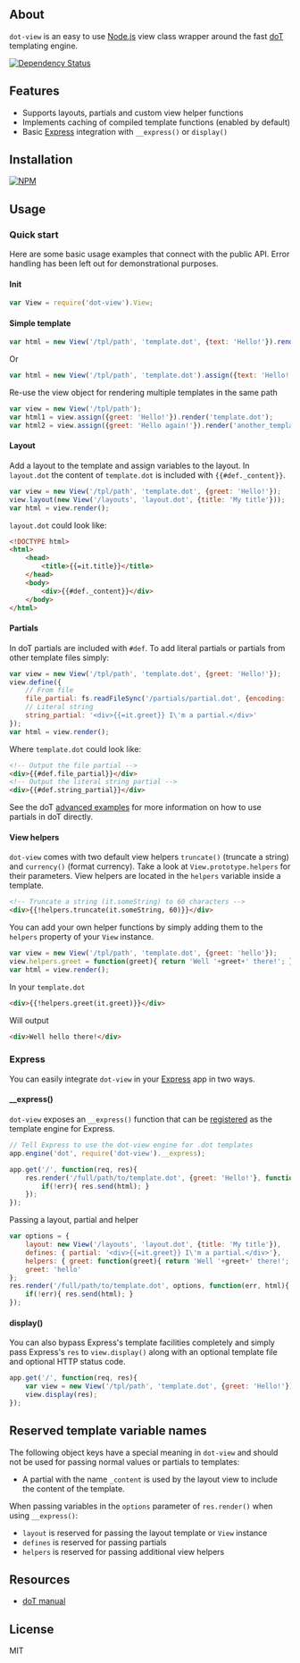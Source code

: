 ## About

`dot-view` is an easy to use [Node.js](http://www.nodejs.org) view class wrapper around the fast [doT](https://www.npmjs.org/package/dot) templating engine.

[![Dependency Status](https://david-dm.org/bartve/dot-view.png)](https://david-dm.org/bartve/dot-view)

## Features

  * Supports layouts, partials and custom view helper functions
  * Implements caching of compiled template functions (enabled by default)
  * Basic [Express](http://expressjs.com/) integration with `__express()` or `display()`

## Installation

[![NPM](https://nodei.co/npm/dot-view.png?downloads=true)](https://nodei.co/npm/dot-view/)

## Usage

### Quick start
Here are some basic usage examples that connect with the public API. Error handling has been left out for demonstrational purposes.

#### Init

```javascript
var View = require('dot-view').View;
```

#### Simple template

```javascript
var html = new View('/tpl/path', 'template.dot', {text: 'Hello!'}).render();
```

Or

```javascript
var html = new View('/tpl/path', 'template.dot').assign({text: 'Hello!'}).render();
```

Re-use the view object for rendering multiple templates in the same path
```javascript
var view = new View('/tpl/path');
var html1 = view.assign({greet: 'Hello!'}).render('template.dot');
var html2 = view.assign({greet: 'Hello again!'}).render('another_template.dot');
```

#### Layout
Add a layout to the template and assign variables to the layout. In `layout.dot` the content of `template.dot` is included with `{{#def._content}}`.
```javascript
var view = new View('/tpl/path', 'template.dot', {greet: 'Hello!'});
view.layout(new View('/layouts', 'layout.dot', {title: 'My title'}));
var html = view.render();
```

`layout.dot` could look like:

```html
<!DOCTYPE html>
<html>
	<head>
		<title>{{=it.title}}</title>
	</head>
	<body>
		<div>{{#def._content}}</div>
	</body>
</html>
```

#### Partials

In doT partials are included with `#def`. To add literal partials or partials from other template files simply:
```javascript
var view = new View('/tpl/path', 'template.dot', {greet: 'Hello!'});
view.define({
	// From file
	file_partial: fs.readFileSync('/partials/partial.dot', {encoding: 'utf8'}),
	// Literal string
	string_partial: '<div>{{=it.greet}} I\'m a partial.</div>'
});
var html = view.render();
```

Where `template.dot` could look like:

```html
<!-- Output the file partial -->
<div>{{#def.file_partial}}</div>
<!-- Output the literal string partial -->
<div>{{#def.string_partial}}</div>
```

See the doT [advanced examples](https://github.com/olado/doT/blob/master/examples/advancedsnippet.txt) for more information on how to use partials in doT directly.

#### View helpers

`dot-view` comes with two default view helpers `truncate()` (truncate a string) and `currency()` (format currency). Take a look at `View.prototype.helpers` for their parameters. View helpers are located in the `helpers` variable inside a template.

```html
<!-- Truncate a string (it.someString) to 60 characters -->
<div>{{!helpers.truncate(it.someString, 60)}}</div>
```

You can add your own helper functions by simply adding them to the `helpers` property of your `View` instance.

```javascript
var view = new View('/tpl/path', 'template.dot', {greet: 'hello'});
view.helpers.greet = function(greet){ return 'Well '+greet+' there!'; };
var html = view.render();
```

In your `template.dot`

```html
<div>{{!helpers.greet(it.greet)}}</div>
```

Will output

```html
<div>Well hello there!</div>
```

### Express

You can easily integrate `dot-view` in your [Express](http://expressjs.com/) app in two ways.

#### __express()
`dot-view` exposes an `__express()` function that can be [registered](http://expressjs.com/api.html#app.engine) as the template engine for Express.
```javascript
// Tell Express to use the dot-view engine for .dot templates
app.engine('dot', require('dot-view').__express);

app.get('/', function(req, res){
	res.render('/full/path/to/template.dot', {greet: 'Hello!'}, function(err, html){
		if(!err){ res.send(html); }
	});
});
```

Passing a layout, partial and helper
```javascript
var options = {
	layout: new View('/layouts', 'layout.dot', {title: 'My title'}),
	defines: { partial: '<div>{{=it.greet}} I\'m a partial.</div>'},
	helpers: { greet: function(greet){ return 'Well '+greet+' there!'; } },
	greet: 'hello'
};
res.render('/full/path/to/template.dot', options, function(err, html){
	if(!err){ res.send(html); }
});
```

#### display()
You can also bypass Express's template facilities completely and simply pass Express's `res` to `view.display()` along with an optional template file and optional HTTP status code.

```javascript
app.get('/', function(req, res){
	var view = new View('/tpl/path', 'template.dot', {greet: 'Hello!'});
	view.display(res);
});
```

## Reserved template variable names
The following object keys have a special meaning in `dot-view` and should not be used for passing normal values or partials to templates:
  * A partial with the name `_content` is used by the layout view to include the content of the template.

When passing variables in the `options` parameter of `res.render()` when using `__express()`:
  * `layout` is reserved for passing the layout template or `View` instance
  * `defines` is reserved for passing partials
  * `helpers` is reserved for passing additional view helpers

## Resources

  * [doT manual](http://olado.github.io/doT/)

## License

MIT